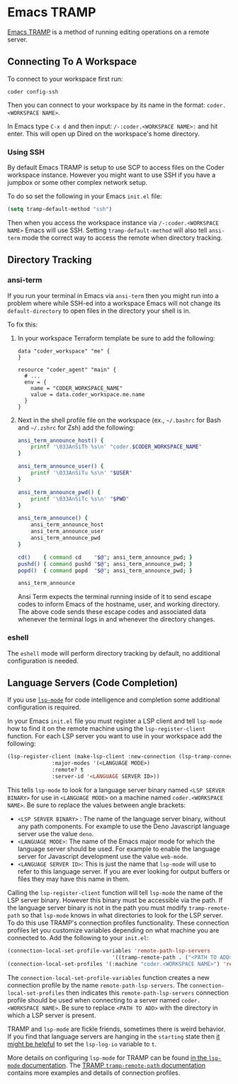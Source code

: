 # Emacs TRAMP

[Emacs TRAMP](https://www.emacswiki.org/emacs/TrampMode) is a method of running
editing operations on a remote server.

## Connecting To A Workspace

To connect to your workspace first run:

```
coder config-ssh
```

Then you can connect to your workspace by its name in the format:
`coder.<WORKSPACE NAME>`.

In Emacs type `C-x d` and then input: `/-:coder.<WORKSPACE NAME>:` and hit
enter. This will open up Dired on the workspace's home directory.

### Using SSH

By default Emacs TRAMP is setup to use SCP to access files on the Coder
workspace instance. However you might want to use SSH if you have a jumpbox or
some other complex network setup.

To do so set the following in your Emacs `init.el` file:

```lisp
(setq tramp-default-method "ssh")
```

Then when you access the workspace instance via `/-:coder.<WORKSPACE NAME>`
Emacs will use SSH. Setting `tramp-default-method` will also tell `ansi-term`
mode the correct way to access the remote when directory tracking.

## Directory Tracking

### ansi-term

If you run your terminal in Emacs via `ansi-term` then you might run into a
problem where while SSH-ed into a workspace Emacs will not change its
`default-directory` to open files in the directory your shell is in.

To fix this:

1. In your workspace Terraform template be sure to add the following:

   ```hcl
   data "coder_workspace" "me" {
   }

   resource "coder_agent" "main" {
     # ...
     env = {
       name = "CODER_WORKSPACE_NAME"
       value = data.coder_workspace.me.name
     }
   }
   ```

2. Next in the shell profile file on the workspace (ex., `~/.bashrc` for Bash
   and `~/.zshrc` for Zsh) add the following:

   ```bash
   ansi_term_announce_host() {
       printf '\033AnSiTh %s\n' "coder.$CODER_WORKSPACE_NAME"
   }

   ansi_term_announce_user() {
       printf '\033AnSiTu %s\n' "$USER"
   }

   ansi_term_announce_pwd() {
       printf '\033AnSiTc %s\n' "$PWD"
   }

   ansi_term_announce() {
       ansi_term_announce_host
       ansi_term_announce_user
       ansi_term_announce_pwd
   }

   cd()    { command cd    "$@"; ansi_term_announce_pwd; }
   pushd() { command pushd "$@"; ansi_term_announce_pwd; }
   popd()  { command popd  "$@"; ansi_term_announce_pwd; }

   ansi_term_announce
   ```

   Ansi Term expects the terminal running inside of it to send escape codes to
   inform Emacs of the hostname, user, and working directory. The above code
   sends these escape codes and associated data whenever the terminal logs in
   and whenever the directory changes.

### eshell

The `eshell` mode will perform directory tracking by default, no additional
configuration is needed.

## Language Servers (Code Completion)

If you use [`lsp-mode`](https://emacs-lsp.github.io/lsp-mode) for code
intelligence and completion some additional configuration is required.

In your Emacs `init.el` file you must register a LSP client and tell `lsp-mode`
how to find it on the remote machine using the `lsp-register-client` function.
For each LSP server you want to use in your workspace add the following:

```lisp
(lsp-register-client (make-lsp-client :new-connection (lsp-tramp-connection "<LSP SERVER BINARY>")
              :major-modes '(<LANGUAGE MODE>)
              :remote? t
              :server-id '<LANGUAGE SERVER ID>))
```

This tells `lsp-mode` to look for a language server binary named
`<LSP SERVER BINARY>` for use in `<LANGUAGE MODE>` on a machine named
`coder.<WORKSPACE NAME>`. Be sure to replace the values between angle brackets:

- `<LSP SERVER BINARY>` : The name of the language server binary, without any
  path components. For example to use the Deno Javascript language server use
  the value `deno`.
- `<LANGUAGE MODE>`: The name of the Emacs major mode for which the language
  server should be used. For example to enable the language server for
  Javascript development use the value `web-mode`.
- `<LANGUAGE SERVER ID>`: This is just the name that `lsp-mode` will use to
  refer to this language server. If you are ever looking for output buffers or
  files they may have this name in them.

Calling the `lsp-register-client` function will tell `lsp-mode` the name of the
LSP server binary. However this binary must be accessible via the path. If the
language server binary is not in the path you must modify `tramp-remote-path` so
that `lsp-mode` knows in what directories to look for the LSP server. To do this
use TRAMP's connection profiles functionality. These connection profiles let you
customize variables depending on what machine you are connected to. Add the
following to your `init.el`:

```lisp
(connection-local-set-profile-variables 'remote-path-lsp-servers
								 '((tramp-remote-path . ("<PATH TO ADD>" tramp-default-remote-path))))
(connection-local-set-profiles '(:machine "coder.<WORKSPACE NAME>") 'remote-path-lsp-servers)
```

The `connection-local-set-profile-variables` function creates a new connection
profile by the name `remote-path-lsp-servers`. The
`connection-local-set-profiles` then indicates this `remote-path-lsp-servers`
connection profile should be used when connecting to a server named
`coder.<WORKSPACE NAME>`. Be sure to replace `<PATH TO ADD>` with the directory
in which a LSP server is present.

TRAMP and `lsp-mode` are fickle friends, sometimes there is weird behavior. If
you find that language servers are hanging in the `starting` state then
[it might be helpful](https://github.com/emacs-lsp/lsp-mode/issues/2709#issuecomment-800868919)
to set the `lsp-log-io` variable to `t`.

More details on configuring `lsp-mode` for TRAMP can be found
[in the `lsp-mode` documentation](https://emacs-lsp.github.io/lsp-mode/page/remote/).
The
[TRAMP `tramp-remote-path` documentation](https://www.gnu.org/software/emacs/manual/html_node/tramp/Remote-programs.html#Remote-programs)
contains more examples and details of connection profiles.

